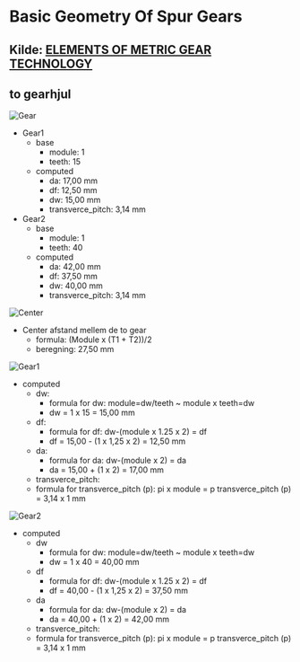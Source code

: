 # Basic Geometry Of Spur Gears

## Kilde: [ELEMENTS OF METRIC GEAR TECHNOLOGY](https://qtcgears.com/tools/catalogs/PDF_Q420/Tech.pdf)

## to gearhjul

![Gear](./Images/Skærmbillede%20fra%202024-02-18%2012-31-16.png)

* Gear1
  * base
    * module: 1
    * teeth: 15
  * computed
    * da: 17,00 mm
    * df: 12,50 mm
    * dw: 15,00 mm
    * transverce_pitch: 3,14 mm
* Gear2
  * base
    * module: 1
    * teeth: 40
  * computed
    * da: 42,00 mm
    * df: 37,50 mm
    * dw: 40,00 mm
    * transverce_pitch: 3,14 mm

![Center](./Images/Skærmbillede%20fra%202024-02-18%2012-36-32.png)

* Center afstand mellem de to gear
  * formula: (Module x (T1 + T2))/2
  * beregning: 27,50 mm

![Gear1](./Images/Skærmbillede%20fra%202024-02-18%2012-48-13.png)

* computed
  * dw:
    * formula for dw: module=dw/teeth ~ module x teeth=dw
    * dw = 1 x 15 = 15,00 mm
  * df:
    * formula for df: dw-(module x 1.25 x 2) = df
    * df = 15,00 - (1 x 1,25 x 2) = 12,50 mm
  * da:
    * formula for da: dw-(module x 2) = da
    * da = 15,00 + (1 x 2) = 17,00 mm
  * transverce_pitch:
  * formula for transverce_pitch (p): pi x module = p
    transverce_pitch (p) = 3,14 x 1 mm

![Gear2](./Images/Skærmbillede%20fra%202024-02-18%2012-44-43.png)

* computed
  * dw
    * formula for dw: module=dw/teeth ~ module x teeth=dw
    * dw = 1 x 40 = 40,00 mm
  * df
    * formula for df: dw-(module x 1.25 x 2) = df
    * df = 40,00 - (1 x 1,25 x 2) = 37,50 mm
  * da
    * formula for da: dw-(module x 2) = da
    * da = 40,00 + (1 x 2) = 42,00 mm
  * transverce_pitch:
  * formula for transverce_pitch (p): pi x module = p
    transverce_pitch (p) = 3,14 x 1 mm
